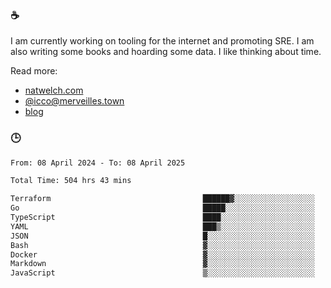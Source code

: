 ### ☕

I am currently working on tooling for the internet and promoting SRE. I am also writing some books and hoarding some data. I like thinking about time. 

Read more:

 - [natwelch.com](https://natwelch.com)
 - [@icco@merveilles.town](https://merveilles.town/@icco)
 - [blog](https://writing.natwelch.com)

### 🕒

<!--START_SECTION:waka-->

```txt
From: 08 April 2024 - To: 08 April 2025

Total Time: 504 hrs 43 mins

Terraform                                  ██████▓░░░░░░░░░░░░░░░░░░   26.44 %
Go                                         █████░░░░░░░░░░░░░░░░░░░░   20.19 %
TypeScript                                 ████░░░░░░░░░░░░░░░░░░░░░   15.63 %
YAML                                       ███▒░░░░░░░░░░░░░░░░░░░░░   12.77 %
JSON                                       █░░░░░░░░░░░░░░░░░░░░░░░░   04.44 %
Bash                                       ▓░░░░░░░░░░░░░░░░░░░░░░░░   03.26 %
Docker                                     ▓░░░░░░░░░░░░░░░░░░░░░░░░   02.99 %
Markdown                                   ▓░░░░░░░░░░░░░░░░░░░░░░░░   02.35 %
JavaScript                                 ▒░░░░░░░░░░░░░░░░░░░░░░░░   01.85 %
```

<!--END_SECTION:waka-->
